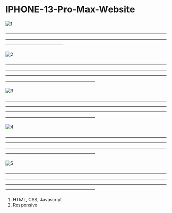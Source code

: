 # IPHONE-13-Pro-Max-Website




![1](https://user-images.githubusercontent.com/67467495/184165104-a011c8e5-1341-47f0-8bb6-1d4013b63038.JPG)

―――――――――――――――――――――――――――――――――――――――――――――――――――――――――――――――――――――――――――――――――――――

![2](https://user-images.githubusercontent.com/67467495/184165120-713edd38-671b-4f80-963d-219a0a0893b6.JPG)

――――――――――――――――――――――――――――――――――――――――――――――――――――――――――――――――――――――――――――――――――――――――――――――――――――――――――――――――――――――――――――――――

![3](https://user-images.githubusercontent.com/67467495/184165134-f9131c3c-42e2-49c8-92af-627833ebb37e.JPG)

――――――――――――――――――――――――――――――――――――――――――――――――――――――――――――――――――――――――――――――――――――――――――――――――――――――――――――――――――――――――――――――――

![4](https://user-images.githubusercontent.com/67467495/184165141-3696f7c9-9f02-445a-abdf-a37e1ff70123.JPG)

――――――――――――――――――――――――――――――――――――――――――――――――――――――――――――――――――――――――――――――――――――――――――――――――――――――――――――――――――――――――――――――――

![5](https://user-images.githubusercontent.com/67467495/184165155-70b4fdb0-0df8-4e00-9e96-c8904f68ebf7.JPG)

――――――――――――――――――――――――――――――――――――――――――――――――――――――――――――――――――――――――――――――――――――――――――――――――――――――――――――――――――――――――――――――――

1) HTML, CSS, Javascript
2) Responsive

